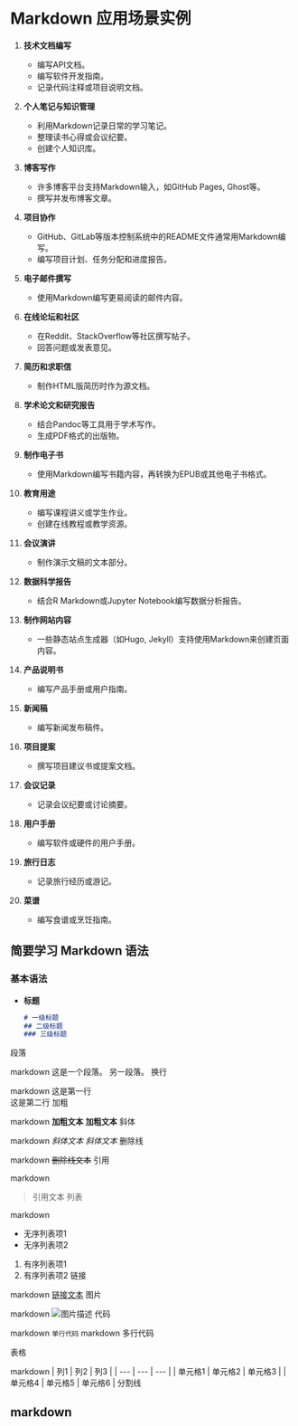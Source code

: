 # Markdown 应用场景实例

1. **技术文档编写**
   - 编写API文档。
   - 编写软件开发指南。
   - 记录代码注释或项目说明文档。

2. **个人笔记与知识管理**
   - 利用Markdown记录日常的学习笔记。
   - 整理读书心得或会议纪要。
   - 创建个人知识库。

3. **博客写作**
   - 许多博客平台支持Markdown输入，如GitHub Pages, Ghost等。
   - 撰写并发布博客文章。

4. **项目协作**
   - GitHub、GitLab等版本控制系统中的README文件通常用Markdown编写。
   - 编写项目计划、任务分配和进度报告。

5. **电子邮件撰写**
   - 使用Markdown编写更易阅读的邮件内容。

6. **在线论坛和社区**
   - 在Reddit、StackOverflow等社区撰写帖子。
   - 回答问题或发表意见。

7. **简历和求职信**
   - 制作HTML版简历时作为源文档。

8. **学术论文和研究报告**
   - 结合Pandoc等工具用于学术写作。
   - 生成PDF格式的出版物。

9. **制作电子书**
   - 使用Markdown编写书籍内容，再转换为EPUB或其他电子书格式。

10. **教育用途**
    - 编写课程讲义或学生作业。
    - 创建在线教程或教学资源。

11. **会议演讲**
    - 制作演示文稿的文本部分。

12. **数据科学报告**
    - 结合R Markdown或Jupyter Notebook编写数据分析报告。

13. **制作网站内容**
    - 一些静态站点生成器（如Hugo, Jekyll）支持使用Markdown来创建页面内容。

14. **产品说明书**
    - 编写产品手册或用户指南。

15. **新闻稿**
    - 编写新闻发布稿件。

16. **项目提案**
    - 撰写项目建议书或提案文档。

17. **会议记录**
    - 记录会议纪要或讨论摘要。

18. **用户手册**
    - 编写软件或硬件的用户手册。

19. **旅行日志**
    - 记录旅行经历或游记。

20. **菜谱**
    - 编写食谱或烹饪指南。

## 简要学习 Markdown 语法

### 基本语法

- **标题**
  ```markdown
  # 一级标题
  ## 二级标题
  ### 三级标题
段落

markdown
这是一个段落。
另一段落。
换行

markdown
这是第一行  
这是第二行
加粗

markdown
**加粗文本**
__加粗文本__
斜体

markdown
*斜体文本*
_斜体文本_
删除线

markdown
~~删除线文本~~
引用

markdown
> 引用文本
列表

markdown
- 无序列表项1
- 无序列表项2
1. 有序列表项1
2. 有序列表项2
链接

markdown
[链接文本](https://example.com)
图片

markdown
![图片描述](https://example.com/image.png)
代码

markdown
`单行代码`
markdown
多行代码

表格

markdown
| 列1 | 列2 | 列3 |
| --- | --- | --- |
| 单元格1 | 单元格2 | 单元格3 |
| 单元格4 | 单元格5 | 单元格6 |
分割线

markdown
---